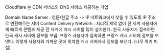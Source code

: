 Cloudflare 는 CDN 서비스와 DNS 서비스 제공하는 기업

Domain Name Server : 영문/한글 주소 -> IP 네트워크에서 찾을 수 있도록 IP 주소로 변환해주는 서버
Content Delivery Network : 지리적 제약 없이 전 세계 사용자에게 빠르게 콘텐츠 제공
전 세계에 캐시 서버를 많이 설치한다. 한국 사용자가 접속하면 한국 캐시 서버에 정보를 보냄. 프랑스 사용자가 접속하면 프랑스 캐시 서버에 정보를 보낸다. 이렇게 사용자와 가까운 곳에 위치한 캐시 서버에서 정보를 보낸다. (나무 위키 피셜)
